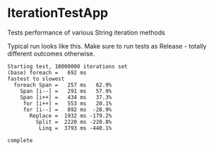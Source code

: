 # IterationTestApp
Tests performance of various String iteration methods

Typical run looks like this. Make sure to run tests as Release - totally different outcomes otherwise.
```
Starting test, 10000000 iterations set
(base) foreach =   692 ms
fastest to slowest
  foreach Span =   257 ms   62.9%
    Span [i--] =   291 ms   57.9%
    Span [i++] =   434 ms   37.3%
     for [i++] =   553 ms   20.1%
     for [i--] =   892 ms  -28.9%
       Replace =  1932 ms -179.2%
         Split =  2220 ms -220.8%
          Linq =  3793 ms -448.1%

complete
```
